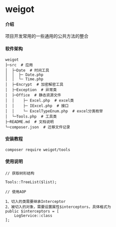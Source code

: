 # weigot

#### 介绍
项目开发常用的一些通用的公共方法的整合

#### 软件架构
```
weigot
├─src  # 应用
│  ├─Date  # 时间工具
│  │  ├─ Date.php
│  │  └─ Time.php
│  ├─Encrypt  # 加密解密工具
│  ├─Exception  # 异常类
│  ├─Office  # 静态资源文件
│  │    ├─ Excel.php  # excel类
│  │    ├─ IExcel.php  # 接口
│  │    └─ ExcelTypeEnum.php  # excel分类枚举
│  └─Tools.php  # 工具类
├─README.md  # 文档说明
└─composer.json  # 迁移文件记录
```

#### 安装教程
```
composer require weigot/tools
```

#### 使用说明
```
// 获取树形结构

Tools::TreeList($list);

// 使用AOP

1、切入的类需要继承Interceptor
2、被切入的对象，需要设置属性$interceptors，具体格式为
public $interceptors = [
    LogService::class
];
```
